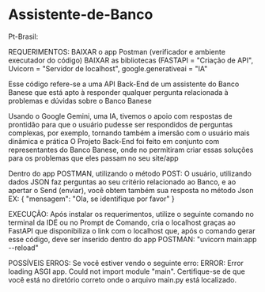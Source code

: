 # Assistente-de-Banco

Pt-Brasil:

REQUERIMENTOS:
BAIXAR o app Postman (verificador e ambiente executador do código)
BAIXAR as bibliotecas (FASTAPI = "Criação de API", Uvicorn = "Servidor de localhost", google.generativeai = "IA"

Esse código refere-se a uma API Back-End de um assistente do Banco Banese que está apto à responder qualquer pergunta relacionada à problemas e dúvidas sobre o Banco Banese 

Usando o Google Gemini, uma IA, tivemos o apoio com respostas de prontidão para que o usuário pudesse ser respondidos de perguntas complexas, por exemplo, tornando também a imersão com o usuário mais dinâmica e prática
O Projeto Back-End foi feito em conjunto com representantes do Banco Banese, onde no permitiram criar essas soluções para os problemas que eles passam no seu site/app

Dentro do app POSTMAN, utilizando o método POST: 
O usuário, utilizando dados JSON faz perguntas ao seu critério relacionado ao Banco, e ao apertar o Send (enviar), você obtem também sua resposta no método Json
EX: 
{
    "mensagem": "Ola, se identifique por favor"
}

EXECUÇÃO:
Após instalar os requerimentos, utilize o seguinte comando no terminal da IDE ou no Prompt de Comando, cria o localhost graças ao FastAPI que disponibiliza o link com o localhost que, após o comando gerar esse código, deve ser inserido dentro do app POSTMAN:
"uvicorn main:app --reload"

POSSÍVEIS ERROS:
Se você estiver vendo o seguinte erro: ERROR:    Error loading ASGI app. Could not import module "main".
Certifique-se de que você está no diretório correto onde o arquivo main.py está localizado.

